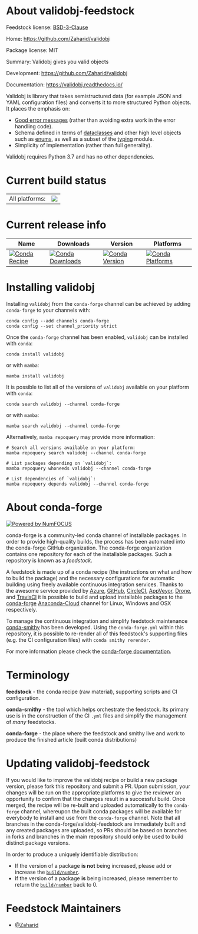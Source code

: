 About validobj-feedstock
========================

Feedstock license: [BSD-3-Clause](https://github.com/conda-forge/validobj-feedstock/blob/main/LICENSE.txt)

Home: https://github.com/Zaharid/validobj

Package license: MIT

Summary: Validobj gives you valid objects

Development: https://github.com/Zaharid/validobj

Documentation: https://validobj.readthedocs.io/

Validobj is library that takes semistructured data (for example JSON and YAML
configuration files) and converts it to more structured Python objects. It
places the emphasis on:

  - [Good error messages](https://validobj.readthedocs.io/en/latest/errors.html)
    (rather than avoiding extra work in the error handling
    code).
  - Schema defined in terms of
    [dataclasses](https://docs.python.org/3/library/dataclasses.html) and other
    high level objects such as
    [enums](https://docs.python.org/3/library/enum.html), as well as a subset of
    the [typing](https://docs.python.org/3/library/typing.html) module.
  - Simplicity of implementation (rather than full generality).

Validobj requires Python 3.7 and has no other dependencies.


Current build status
====================


<table><tr><td>All platforms:</td>
    <td>
      <a href="https://dev.azure.com/conda-forge/feedstock-builds/_build/latest?definitionId=8825&branchName=main">
        <img src="https://dev.azure.com/conda-forge/feedstock-builds/_apis/build/status/validobj-feedstock?branchName=main">
      </a>
    </td>
  </tr>
</table>

Current release info
====================

| Name | Downloads | Version | Platforms |
| --- | --- | --- | --- |
| [![Conda Recipe](https://img.shields.io/badge/recipe-validobj-green.svg)](https://anaconda.org/conda-forge/validobj) | [![Conda Downloads](https://img.shields.io/conda/dn/conda-forge/validobj.svg)](https://anaconda.org/conda-forge/validobj) | [![Conda Version](https://img.shields.io/conda/vn/conda-forge/validobj.svg)](https://anaconda.org/conda-forge/validobj) | [![Conda Platforms](https://img.shields.io/conda/pn/conda-forge/validobj.svg)](https://anaconda.org/conda-forge/validobj) |

Installing validobj
===================

Installing `validobj` from the `conda-forge` channel can be achieved by adding `conda-forge` to your channels with:

```
conda config --add channels conda-forge
conda config --set channel_priority strict
```

Once the `conda-forge` channel has been enabled, `validobj` can be installed with `conda`:

```
conda install validobj
```

or with `mamba`:

```
mamba install validobj
```

It is possible to list all of the versions of `validobj` available on your platform with `conda`:

```
conda search validobj --channel conda-forge
```

or with `mamba`:

```
mamba search validobj --channel conda-forge
```

Alternatively, `mamba repoquery` may provide more information:

```
# Search all versions available on your platform:
mamba repoquery search validobj --channel conda-forge

# List packages depending on `validobj`:
mamba repoquery whoneeds validobj --channel conda-forge

# List dependencies of `validobj`:
mamba repoquery depends validobj --channel conda-forge
```


About conda-forge
=================

[![Powered by
NumFOCUS](https://img.shields.io/badge/powered%20by-NumFOCUS-orange.svg?style=flat&colorA=E1523D&colorB=007D8A)](https://numfocus.org)

conda-forge is a community-led conda channel of installable packages.
In order to provide high-quality builds, the process has been automated into the
conda-forge GitHub organization. The conda-forge organization contains one repository
for each of the installable packages. Such a repository is known as a *feedstock*.

A feedstock is made up of a conda recipe (the instructions on what and how to build
the package) and the necessary configurations for automatic building using freely
available continuous integration services. Thanks to the awesome service provided by
[Azure](https://azure.microsoft.com/en-us/services/devops/), [GitHub](https://github.com/),
[CircleCI](https://circleci.com/), [AppVeyor](https://www.appveyor.com/),
[Drone](https://cloud.drone.io/welcome), and [TravisCI](https://travis-ci.com/)
it is possible to build and upload installable packages to the
[conda-forge](https://anaconda.org/conda-forge) [Anaconda-Cloud](https://anaconda.org/)
channel for Linux, Windows and OSX respectively.

To manage the continuous integration and simplify feedstock maintenance
[conda-smithy](https://github.com/conda-forge/conda-smithy) has been developed.
Using the ``conda-forge.yml`` within this repository, it is possible to re-render all of
this feedstock's supporting files (e.g. the CI configuration files) with ``conda smithy rerender``.

For more information please check the [conda-forge documentation](https://conda-forge.org/docs/).

Terminology
===========

**feedstock** - the conda recipe (raw material), supporting scripts and CI configuration.

**conda-smithy** - the tool which helps orchestrate the feedstock.
                   Its primary use is in the construction of the CI ``.yml`` files
                   and simplify the management of *many* feedstocks.

**conda-forge** - the place where the feedstock and smithy live and work to
                  produce the finished article (built conda distributions)


Updating validobj-feedstock
===========================

If you would like to improve the validobj recipe or build a new
package version, please fork this repository and submit a PR. Upon submission,
your changes will be run on the appropriate platforms to give the reviewer an
opportunity to confirm that the changes result in a successful build. Once
merged, the recipe will be re-built and uploaded automatically to the
`conda-forge` channel, whereupon the built conda packages will be available for
everybody to install and use from the `conda-forge` channel.
Note that all branches in the conda-forge/validobj-feedstock are
immediately built and any created packages are uploaded, so PRs should be based
on branches in forks and branches in the main repository should only be used to
build distinct package versions.

In order to produce a uniquely identifiable distribution:
 * If the version of a package **is not** being increased, please add or increase
   the [``build/number``](https://docs.conda.io/projects/conda-build/en/latest/resources/define-metadata.html#build-number-and-string).
 * If the version of a package **is** being increased, please remember to return
   the [``build/number``](https://docs.conda.io/projects/conda-build/en/latest/resources/define-metadata.html#build-number-and-string)
   back to 0.

Feedstock Maintainers
=====================

* [@Zaharid](https://github.com/Zaharid/)

